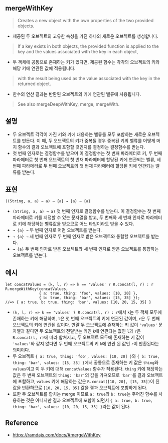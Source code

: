 ## mergeWithKey
> Creates a new object with the own properties of the two provided objects.
- 제공된 두 오브젝트의 고유한 속성을 가진 하나의 새로운 오브젝트를 생성합니다.
> If a key exists in both objects, the provided function is applied to the key and the values associated with the key in each object,
- 두 객체에 공통으로 존재하는 키가 있다면, 제공된 함수는 각각의 오브젝트의 키와 해당 키에 연관된 값에 적용됩니다. 
> with the result being used as the value associated with the key in the returned object.
- 한수의 연산 결과는 반환된 오브젝트의 키에 연관된 벨류에 사용됩니다.

> See also mergeDeepWithKey, merge, mergeWith.

## 설명
- 두 오브젝트 각각이 가진 키와 키에 대응하는 벨류를 모두 포함하는 새로운 오브젝트를 만든다. 이 때, 두 오브젝트의 키가 중복될 경우 중복된 키의 벨류를 어떻게 머지 함수의 결과 오브젝트에 포함할 것인지를 결정하는 결정함수를 받는다.
- 첫 번째 인자로는 결정함수를 받으며 이 결정함수는 첫 번째 파라메터로 키, 두 번째 파라메터로 첫 번째 오브젝트의 첫 번재 파라메터에 할당된 키에 연관되는 벨류, 세 번째 파라메터로 두 번째 오브젝트의 첫 번재 파라메터에 할당된 키에 연관되는 벨류를 받는다.

## 표현
```
((String, a, a) → a) → {a} → {a} → {a}
```
- `(String, a, a) → a)` 첫 번째 인자로 결정함수를 받는다. 이 결정함수는 첫 번째 파라메터로 키를 지정할 수 있는 문자열을 받고, 두 번째와 세 번째 인자로 파라메터로 키에 해당하는 벨류값을 받으므로 어느 타입이라도 받을 수 있다.
- `→ {a} →` 두 번째 인자로 어떤 오브젝트를 받는다.
- `→ {a} →` 세 번째 인자로 두 번째 인자로 받은 오브젝트와 통합할 오브젝트를 받는다.
- `→ {a}` 두 번째 인자로 받은 오브젝트와 세 번째 인자로 받은 오브젝트를 통합하는 오브젝트를 받는다.

## 예시
```
let concatValues = (k, l, r) => k == 'values' ? R.concat(l, r) : r
R.mergeWithKey(concatValues,
               { a: true, thing: 'foo', values: [10, 20] },
               { b: true, thing: 'bar', values: [15, 35] });
//=> { a: true, b: true, thing: 'bar', values: [10, 20, 15, 35] }
```
- `(k, l, r) => k == 'values' ? R.concat(l, r) : r`에서 `k`는 두 객체 모두에 존재하는 키에 해당하며, `l`은 첫 번째 오브젝트의 키에 연관된 값이며, `r`은 두 번째 오브젝트의 키에 연관된 값이다. 만얄 두 오브젝트에 존재하는 키 값이 `'values'` 문자열과 같다면 두 오브젝트의 전달받는 키인 `k`에 연관되는 값인 `l`과 `r`은 `R.concat(l, r)`에 따라 합쳐지고, 두 오브젝트 모두에 존재하는 키 값이 `'values'`와 같지 않다면 두 번째 오브젝트의 키 `k`에 연관 된 값인 `r`이 반환된다는 의미이다.
- 두 오브젝트 `{ a: true, thing: 'foo', values: [10, 20] }`와 `{ b: true, thing: 'bar', values: [15, 35] }`에서 공통으로 존재하는 키 값은 `thing`와 `values`이고 이 두 키에 대해 `concatValues` 함수가 적용된다. ``thing`` 키에 해당하는 값은 두 번째 오브젝트의 `thing: 'bar'`의 값을 가져오므로 `'bar'`를 결과 오브젝트에 포함하고, `values` 키에 해당하는 값은 `R.concat([10, 20], [15, 35])`이 된 값을 반환하므로 `[10, 20, 15, 35]` 값을 결과 오브젝트에 포함하게 된다.
- 또한 두 오브젝트를 합치는 merge 이므로 `a: true`와 `b: true`는 주어진 함수를 사용하는 것은 아니지만 결과 오브젝트에 포함이 되면서 `{ a: true, b: true, thing: 'bar', values: [10, 20, 15, 35] }`라는 값이 된다.

## Reference
- https://ramdajs.com/docs/#mergeWithKey
